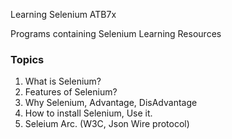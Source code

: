 Learning Selenium ATB7x

Programs containing Selenium Learning Resources

### Topics
1. What is Selenium?
2. Features of Selenium?
3. Why Selenium, Advantage, DisAdvantage
4. How to install Selenium, Use it.
5. Seleium Arc. (W3C, Json Wire protocol)